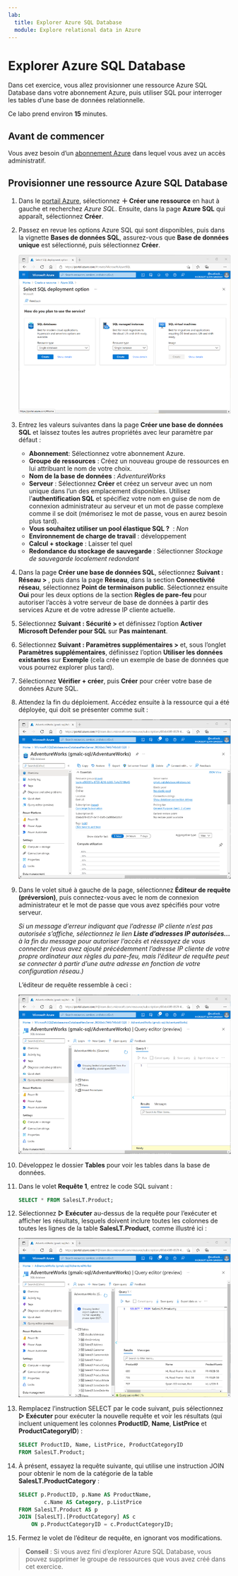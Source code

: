 ```yaml
---
lab:
  title: Explorer Azure SQL Database
  module: Explore relational data in Azure
---
```


# Explorer Azure SQL Database

Dans cet exercice, vous allez provisionner une ressource Azure SQL Database dans votre abonnement Azure, puis utiliser SQL pour interroger les tables d’une base de données relationnelle.

Ce labo prend environ **15** minutes.

## Avant de commencer

Vous avez besoin d’un [abonnement Azure](https://azure.microsoft.com/free) dans lequel vous avez un accès administratif.

## Provisionner une ressource Azure SQL Database

1. Dans le [portail Azure](https://portal.azure.com?azure-portal=true), sélectionnez **&#65291; Créer une ressource**  en haut à gauche et recherchez *Azure SQL*. Ensuite, dans la page **Azure SQL** qui apparaît, sélectionnez **Créer**.

1. Passez en revue les options Azure SQL qui sont disponibles, puis dans la vignette **Bases de données SQL**, assurez-vous que **Base de données unique** est sélectionné, puis sélectionnez **Créer**.

    ![Capture d’écran du portail Azure, montrant la page Azure SQL.](images//azure-sql-portal.png)

1. Entrez les valeurs suivantes dans la page **Créer une base de données SQL** et laissez toutes les autres propriétés avec leur paramètre par défaut :
    - **Abonnement**: Sélectionnez votre abonnement Azure.
    - **Groupe de ressources** : Créez un nouveau groupe de ressources en lui attribuant le nom de votre choix.
    - **Nom de la base de données** : *AdventureWorks*
    - **Serveur** : Sélectionnez **Créer** et créez un serveur avec un nom unique dans l’un des emplacement disponibles. Utilisez l’**authentification SQL** et spécifiez votre nom en guise de nom de connexion administrateur au serveur et un mot de passe complexe comme il se doit (mémorisez le mot de passe, vous en aurez besoin plus tard).
    - **Vous souhaitez utiliser un pool élastique SQL ?**  : *Non*
    - **Environnement de charge de travail** : développement
    - **Calcul + stockage** : Laisser tel quel
    - **Redondance du stockage de sauvegarde** : Sélectionner *Stockage de sauvegarde localement redondant*

1. Dans la page **Créer une base de données SQL**, sélectionnez **Suivant : Réseau >** , puis dans la page **Réseau**, dans la section **Connectivité réseau**, sélectionnez **Point de terminaison public**. Sélectionnez ensuite **Oui** pour les deux options de la section **Règles de pare-feu** pour autoriser l’accès à votre serveur de base de données à partir des services Azure et de votre adresse IP cliente actuelle.

1. Sélectionnez **Suivant : Sécurité >** et définissez l’option **Activer Microsoft Defender pour SQL** sur **Pas maintenant**.

1. Sélectionnez **Suivant : Paramètres supplémentaires >** et, sous l’onglet **Paramètres supplémentaires**, définissez l’option **Utiliser les données existantes** sur **Exemple** (cela crée un exemple de base de données que vous pourrez explorer plus tard).

1. Sélectionnez **Vérifier + créer**, puis **Créer** pour créer votre base de données Azure SQL.

1. Attendez la fin du déploiement. Accédez ensuite à la ressource qui a été déployée, qui doit se présenter comme suit :

    ![Capture d’écran du portail Azure, montrant la page SQL Database.](images//sql-database-portal.png)

1. Dans le volet situé à gauche de la page, sélectionnez **Éditeur de requête (préversion)**, puis connectez-vous avec le nom de connexion administrateur et le mot de passe que vous avez spécifiés pour votre serveur.
    
    *Si un message d’erreur indiquant que l’adresse IP cliente n’est pas autorisée s’affiche, sélectionnez le lien **Liste d’adresses IP autorisées...** à la fin du message pour autoriser l’accès et réessayez de vous connecter (vous avez ajouté précédemment l’adresse IP cliente de votre propre ordinateur aux règles du pare-feu, mais l’éditeur de requête peut se connecter à partir d’une autre adresse en fonction de votre configuration réseau.)*
    
    L’éditeur de requête ressemble à ceci :
    
    ![Capture d’écran du portail Azure, montrant l’éditeur de requête.](images//query-editor.png)

1. Développez le dossier **Tables** pour voir les tables dans la base de données.

1. Dans le volet **Requête 1**, entrez le code SQL suivant :

    ```sql
    SELECT * FROM SalesLT.Product;
    ```

1. Sélectionnez **&#9655; Exécuter** au-dessus de la requête pour l’exécuter et afficher les résultats, lesquels doivent inclure toutes les colonnes de toutes les lignes de la table **SalesLT.Product**, comme illustré ici :

    ![Capture d’écran du portail Azure, montrant l’éditeur de requête avec les résultats de la requête.](images//sql-query-results.png)

1. Remplacez l’instruction SELECT par le code suivant, puis sélectionnez **&#9655; Exécuter** pour exécuter la nouvelle requête et voir les résultats (qui incluent uniquement les colonnes **ProductID**, **Name**, **ListPrice** et **ProductCategoryID**) :

    ```sql
    SELECT ProductID, Name, ListPrice, ProductCategoryID
    FROM SalesLT.Product;
    ```

1. À présent, essayez la requête suivante, qui utilise une instruction JOIN pour obtenir le nom de la catégorie de la table **SalesLT.ProductCategory** :

    ```sql
    SELECT p.ProductID, p.Name AS ProductName,
            c.Name AS Category, p.ListPrice
    FROM SalesLT.Product AS p
    JOIN [SalesLT].[ProductCategory] AS c
        ON p.ProductCategoryID = c.ProductCategoryID;
    ```

1. Fermez le volet de l’éditeur de requête, en ignorant vos modifications.

> **Conseil** : Si vous avez fini d’explorer Azure SQL Database, vous pouvez supprimer le groupe de ressources que vous avez créé dans cet exercice.
